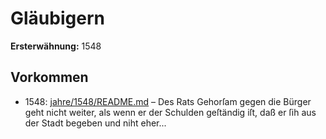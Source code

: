 # Gläubigern

**Ersterwähnung:** 1548

## Vorkommen
- 1548: [jahre/1548/README.md](../jahre/1548/README.md) – Des Rats Gehorſam gegen die Bürger geht nicht
weiter, als wenn er der Schulden geſtändig iſt, daß er
ſih aus der Stadt begeben und niht eher...
